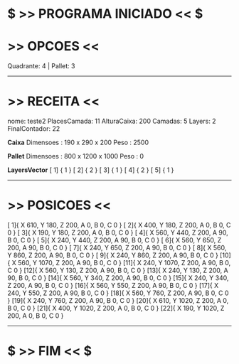 # $ >> PROGRAMA INICIADO << $
# >> OPCOES <<

Quadrante: 4 | Pallet: 3

-----------------------------

# >> RECEITA <<

nome: teste2
PlacesCamada: 11
AlturaCaixa: 200
Camadas: 5
Layers: 2
FinalContador: 22

**Caixa**
Dimensoes : 190 x 290 x 200
Peso : 2500

**Pallet**
Dimensoes : 800 x 1200 x 1000
Peso : 0

**LayersVector**
[ 1] { 1 }
[ 2] { 2 }
[ 3] { 1 }
[ 4] { 2 }
[ 5] { 1 }

-----------------------------

# >> POSICOES <<

[ 1]{ X 610, Y 180, Z 200, A 0, B 0, C 0 }
[ 2]{ X 400, Y 180, Z 200, A 0, B 0, C 0 }
[ 3]{ X 190, Y 180, Z 200, A 0, B 0, C 0 }
[ 4]{ X 560, Y 440, Z 200, A 90, B 0, C 0 }
[ 5]{ X 240, Y 440, Z 200, A 90, B 0, C 0 }
[ 6]{ X 560, Y 650, Z 200, A 90, B 0, C 0 }
[ 7]{ X 240, Y 650, Z 200, A 90, B 0, C 0 }
[ 8]{ X 560, Y 860, Z 200, A 90, B 0, C 0 }
[ 9]{ X 240, Y 860, Z 200, A 90, B 0, C 0 }
[10]{ X 560, Y 1070, Z 200, A 90, B 0, C 0 }
[11]{ X 240, Y 1070, Z 200, A 90, B 0, C 0 }
[12]{ X 560, Y 130, Z 200, A 90, B 0, C 0 }
[13]{ X 240, Y 130, Z 200, A 90, B 0, C 0 }
[14]{ X 560, Y 340, Z 200, A 90, B 0, C 0 }
[15]{ X 240, Y 340, Z 200, A 90, B 0, C 0 }
[16]{ X 560, Y 550, Z 200, A 90, B 0, C 0 }
[17]{ X 240, Y 550, Z 200, A 90, B 0, C 0 }
[18]{ X 560, Y 760, Z 200, A 90, B 0, C 0 }
[19]{ X 240, Y 760, Z 200, A 90, B 0, C 0 }
[20]{ X 610, Y 1020, Z 200, A 0, B 0, C 0 }
[21]{ X 400, Y 1020, Z 200, A 0, B 0, C 0 }
[22]{ X 190, Y 1020, Z 200, A 0, B 0, C 0 }

-----------------------------


# $ >> FIM << $
